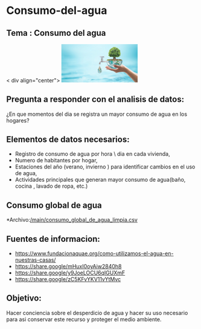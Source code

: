 # Consumo-del-agua

## Tema : Consumo del agua
  < div align="center">
  <img src = "agua.jpg" alt= " descripcion de la imagen " width="40%" >
</div>



## Pregunta a responder con el analisis de datos:
¿En que momentos del dia se registra un mayor consumo de agua en los hogares?

## Elementos de datos necesarios:

- Registro de consumo de agua por hora \ dia en cada vivienda,
- Numero de habitantes por hogar, 
- Estaciones del año  (verano, invierno ) para identificar cambios en el uso de agua,
- Actividades principales que generan mayor consumo de agua(baño, cocina , lavado de ropa, etc.)

## Consumo global de agua
*Archivo:[/main/consumo_global_de_agua_limpia.csv ](/main/consumo%20global%20de%20agua%20limpia.csv)
## Fuentes de informacion:
- https://www.fundacionaquae.org/como-utilizamos-el-agua-en-nuestras-casas/
- https://share.google/mHuxI0oyAiw2840h8
- https://share.google/y9JoeLOCU6qIGUXmF
- https://share.google/zC5KFvYKV11vYtMvc

## Objetivo:

Hacer conciencia sobre el desperdicio de agua y hacer su uso necesario para asi conservar este recurso y proteger el medio ambiente.
